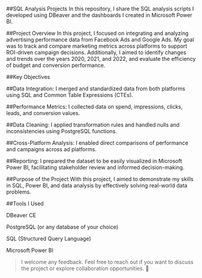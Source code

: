 ##SQL Analysis Projects
In this repository, I share the SQL analysis scripts I developed using DBeaver and the dashboards I created in Microsoft Power BI.

##Project Overview
In this project, I focused on integrating and analyzing advertising performance data from Facebook Ads and Google Ads. My goal was to track and compare marketing metrics across platforms to support ROI-driven campaign decisions. Additionally, I aimed to identify changes and trends over the years 2020, 2021, and 2022, and evaluate the efficiency of budget and conversion performance.

##Key Objectives

##Data Integration: I merged and standardized data from both platforms using SQL and Common Table Expressions (CTEs).

##Performance Metrics: I collected data on spend, impressions, clicks, leads, and conversion values.

##Data Cleaning: I applied transformation rules and handled nulls and inconsistencies using PostgreSQL functions.

##Cross-Platform Analysis: I enabled direct comparisons of performance and campaigns across ad platforms.

##Reporting: I prepared the dataset to be easily visualized in Microsoft Power BI, facilitating stakeholder review and informed decision-making.

##Purpose of the Project
With this project, I aimed to demonstrate my skills in SQL, Power BI, and data analysis by effectively solving real-world data problems.

##Tools I Used

DBeaver CE

PostgreSQL (or any database of your choice)

SQL (Structured Query Language)

Microsoft Power BI

> I welcome any feedback. Feel free to reach out if you want to discuss the project or explore collaboration opportunities. 🌱  









